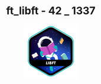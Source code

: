 <h1 align="center">ft_libft - 42 _ 1337 </h1>
<p align="center">
  <a href="https://github.com//mohimi-coder/libft">
    <img src="https://raw.githubusercontent.com/mohimi-coder/1337_badges/refs/heads/master/libfte.png" alt="42 Badge">
  </a>
</p>
